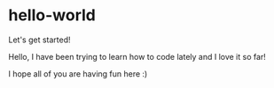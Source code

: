 # hello-world
Let's get started!





Hello, I have been trying to learn how to code lately and I love it so far!

I hope all of you are having fun here :)
